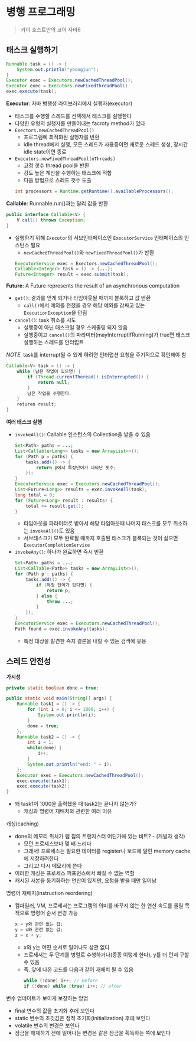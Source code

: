# 병행 프로그래밍
> 카이 호스트만의 코어 자바8

## 태스크 실행하기

```java
Runnable task = () -> {
	System.out.println("yeongjun");
}
Executor exec = Executors.newCachedThreadPool();
Executor exec = Executors.newFixedThreadPool()
exec.execute(task);
```

**Executor**: 자바 병행성 라이브러리에서 실행자(executor)
- 태스크를 수행할 스레드를 선택해서 태스크를 실행한다
- 다양한 유형의 실행자를 만들어내는 facroty method가 있다
- `Exectors.newCachedThreadPool()`
	- 프로그램에 최적화된 실행자를 반환
	- idle thread에서 실행, 모든 스레드가 사용중이면 새로운 스레드 생성, 장시간 idle state이면 종료
- `Executors.newFixedThreadPool(nThreads)`
	- 고정 갯수 thread pool을 반환
	- 강도 높은 계산을 수행하는 태스크에 적합
	- 다음 방법으로 스레드 갯수 도출
	```java
	int processors = Runtime.getRuntime().availableProcessors();
	```

**Callable**: Runnable.run()과는 달리 값을 반환
```java
public interface Callable<V> {
	V call() throws Exception;
}
```
- 실행하기 위해 `Executor`의 서브인터페이스인 `ExecutorService` 인터페이스의 인스턴스 필요
	- `newCachedThreadPool()`와 `newFixedThreadPool()`가 반환
	```java
	ExecutorService exec = Exectors.newCachedThreadPool();
	Callable<Integer> task = () -> {...};
	Future<Integer> result = exec.submit(task);
	```

**Future**: A Future represents the result of an asynchronous computation
- `get()`: 결과를 얻게 되거나 타임아웃될 때까지 블록하고 값 반환
	- `call()`에서 예외를 전졌을 경우 해당 예외를 감싸고 있는 `ExecutionException`을 던짐
- `cancel()`: task 취소를 시도
	- 실행중이 아닌 태스크일 경우 스케줄링 되지 않음
	- 실행중이고 `cancel()`의 파라미터(mayInterruptIfRunning)가 true면 태스크 실행하는 스레드를 인터럽트

_NOTE._ task를 interrupt될 수 있게 하려면 인터럽션 요청을 주기적으로 확인해야 함
```java
Callable<V> task = () -> {
	while (남은 작업이 있으면) {
		if (Thread.currentTheread().isInterrupted()) {
			return null;
		}
		남은 작업을 수행한다.
	}
	returen result;
}
```

**여러 태스크 실행**
- `invokeAll()`: Callable 인스턴스의 Collection을 받을 수 있음
  	```java
	Set<Path> paths = ...;
	List<Callable<Long>> tasks = new ArrayList<>();
	for (Path p = paths) {
		tasks.add(() -> {
			return p에서 특정단어가 나타난 횟수;
		});
	}
	ExecutorService exec = Executors.newCachedThreadPool();
	List<Furure<Long>> results = exec.invokeAll(task);
	long total = 0;
	for (Future<Long> result : results) {
		total += result.get();
	}
	```
	- 타임아웃을 파라미터로 받아서 해당 타임아웃때 나머지 태스크를 모두 취소하는 `invokeAll()`도 있음
	- 서브태스크가 모두 완료될 때까지 호출된 태스크가 블록되는 것이 싫으면 `ExecutorCompletionService`
- `invokeAny()`: 하나가 완료하면 즉시 반환
	```java
	Set<Path> paths = ...;
	List<Callable<Path>> tasks = new ArrayList<>();
	for (Path p : paths) {
		tasks.add(() -> {
			if (특정 단어가 있다면) {
				return p;
			} else {
				throw ...;
			}
		});
	}
	ExecutorService exec = Executors.newCachedThreadPool();
	Path found = exec.invokeAny(tasks);
	```
	- 특정 대상을 발견한 즉지 결론을 내릴 수 있는 검색에 유용

## 스레드 안전성

**가시성**
```java
private static boolean done = true;

public static void main(String[] args) {
	Runnable task1 = () -> {
		for (int i = 0; i <= 1000; i++) {
			System.out.println(i);
		}
		done = true;
	};
	Runnable task2 = () -> {
		int i = 1;
		while(done) {
			i++;
		}
		System.out.println("end: " + i);
	};
	Executor exec = Executors.newCachedThreadPool();
	exec.execute(task1);
	exec.execute(task2);
}
```
- 왜 task1이 1000을 출력했을 때 task2는 끝나지 않는가?
  - 캐싱과 명령어 재배치와 관련한 여러 이유

캐싱(caching)
- done의 메모리 위치가 램 칩의 트랜지스터 어딘가에 있는 비트? - (개발자 생각)
  - 모던 프로세스보다 몇 배 느리다
  - 그래서! 프로세스는 필요한 데이터를 register나 보드에 달린 memory cache에 저장하려한다
  - 그리고! 다시 메모리에 쓴다
- 이러한 캐싱은 프로세스 퍼포먼스에서 빠질 수 없는 역할
- 캐시된 사본을 동기화하는 연산이 있지만, 요청을 받을 때만 일어남

명령어 재배치(instruction reordering)
- 컴파일러, VM, 프로세서는 프로그램의 의미를 바꾸지 않는 한 연산 속도를 올릴 목적으로 명령어 순서 변경 가능
	```java
	x = y와 관련 없는 값;
	y = x와 관련 없는 값;
	z = x + y;
	```
	- x와 y는 어떤 순서로 일어나도 상관 없다
	- 프로세서는 두 단계를 병렬로 수행하거나(종종 이렇게 한다), y를 더 먼저 구할 수 있음
	- 즉, 앞에 나온 코드를 다음과 같이 재배치 될 수 있음
		```java
		while (!done) i++; // before
		if (!done) while (true) i++; // after
		```

변수 업데이트가 보이게 보장하는 방법
- final 변수의 값을 초기화 후에 보인다
- static 변수의 초깃값은 정적 초기화(initialization) 후에 보인다
- volatile 변수의 변경은 보인다
- 잠금을 해제하기 전에 일어나는 변경은 같은 잠금을 획득하는 쪽에 보인다 

